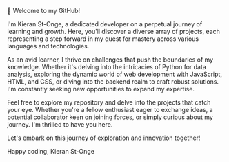 👋 Welcome to my GitHub!

I'm Kieran St-Onge, a dedicated developer on a perpetual journey of learning and growth. 
Here, you'll discover a diverse array of projects, each representing a step forward in my quest for mastery across various languages and technologies.

As an avid learner, I thrive on challenges that push the boundaries of my knowledge. 
Whether it's delving into the intricacies of Python for data analysis, exploring the dynamic world of web development with JavaScript, HTML, and CSS, or diving into the backend realm to craft robust solutions.
I'm constantly seeking new opportunities to expand my expertise.

Feel free to explore my repository and delve into the projects that catch your eye. 
Whether you're a fellow enthusiast eager to exchange ideas, a potential collaborator keen on joining forces, or simply curious about my journey.
I'm thrilled to have you here.

Let's embark on this journey of exploration and innovation together!

Happy coding,
Kieran St-Onge



<!---
StongeKieran/StongeKieran is a ✨ special ✨ repository because its `README.md` (this file) appears on your GitHub profile.
You can click the Preview link to take a look at your changes.
--->
